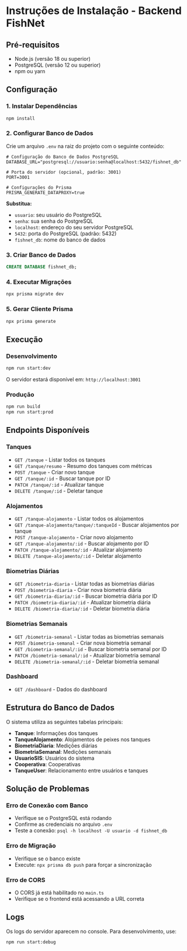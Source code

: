 # Instruções de Instalação - Backend FishNet

## Pré-requisitos

- Node.js (versão 18 ou superior)
- PostgreSQL (versão 12 ou superior)
- npm ou yarn

## Configuração

### 1. Instalar Dependências

```bash
npm install
```

### 2. Configurar Banco de Dados

Crie um arquivo `.env` na raiz do projeto com o seguinte conteúdo:

```env
# Configuração do Banco de Dados PostgreSQL
DATABASE_URL="postgresql://usuario:senha@localhost:5432/fishnet_db"

# Porta do servidor (opcional, padrão: 3001)
PORT=3001

# Configurações do Prisma
PRISMA_GENERATE_DATAPROXY=true
```

**Substitua:**
- `usuario`: seu usuário do PostgreSQL
- `senha`: sua senha do PostgreSQL
- `localhost`: endereço do seu servidor PostgreSQL
- `5432`: porta do PostgreSQL (padrão: 5432)
- `fishnet_db`: nome do banco de dados

### 3. Criar Banco de Dados

```sql
CREATE DATABASE fishnet_db;
```

### 4. Executar Migrações

```bash
npx prisma migrate dev
```

### 5. Gerar Cliente Prisma

```bash
npx prisma generate
```

## Execução

### Desenvolvimento

```bash
npm run start:dev
```

O servidor estará disponível em: `http://localhost:3001`

### Produção

```bash
npm run build
npm run start:prod
```

## Endpoints Disponíveis

### Tanques
- `GET /tanque` - Listar todos os tanques
- `GET /tanque/resumo` - Resumo dos tanques com métricas
- `POST /tanque` - Criar novo tanque
- `GET /tanque/:id` - Buscar tanque por ID
- `PATCH /tanque/:id` - Atualizar tanque
- `DELETE /tanque/:id` - Deletar tanque

### Alojamentos
- `GET /tanque-alojamento` - Listar todos os alojamentos
- `GET /tanque-alojamento/tanque/:tanqueId` - Buscar alojamentos por tanque
- `POST /tanque-alojamento` - Criar novo alojamento
- `GET /tanque-alojamento/:id` - Buscar alojamento por ID
- `PATCH /tanque-alojamento/:id` - Atualizar alojamento
- `DELETE /tanque-alojamento/:id` - Deletar alojamento

### Biometrias Diárias
- `GET /biometria-diaria` - Listar todas as biometrias diárias
- `POST /biometria-diaria` - Criar nova biometria diária
- `GET /biometria-diaria/:id` - Buscar biometria diária por ID
- `PATCH /biometria-diaria/:id` - Atualizar biometria diária
- `DELETE /biometria-diaria/:id` - Deletar biometria diária

### Biometrias Semanais
- `GET /biometria-semanal` - Listar todas as biometrias semanais
- `POST /biometria-semanal` - Criar nova biometria semanal
- `GET /biometria-semanal/:id` - Buscar biometria semanal por ID
- `PATCH /biometria-semanal/:id` - Atualizar biometria semanal
- `DELETE /biometria-semanal/:id` - Deletar biometria semanal

### Dashboard
- `GET /dashboard` - Dados do dashboard

## Estrutura do Banco de Dados

O sistema utiliza as seguintes tabelas principais:

- **Tanque**: Informações dos tanques
- **TanqueAlojamento**: Alojamentos de peixes nos tanques
- **BiometriaDiaria**: Medições diárias
- **BiometriaSemanal**: Medições semanais
- **UsuarioSIS**: Usuários do sistema
- **Cooperativa**: Cooperativas
- **TanqueUser**: Relacionamento entre usuários e tanques

## Solução de Problemas

### Erro de Conexão com Banco
- Verifique se o PostgreSQL está rodando
- Confirme as credenciais no arquivo `.env`
- Teste a conexão: `psql -h localhost -U usuario -d fishnet_db`

### Erro de Migração
- Verifique se o banco existe
- Execute: `npx prisma db push` para forçar a sincronização

### Erro de CORS
- O CORS já está habilitado no `main.ts`
- Verifique se o frontend está acessando a URL correta

## Logs

Os logs do servidor aparecem no console. Para desenvolvimento, use:

```bash
npm run start:debug
```



